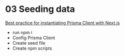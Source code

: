# 03 Seeding data

[Best practice for instantiating Prisma Client with Next.js](https://www.prisma.io/docs/orm/more/help-and-troubleshooting/help-articles/nextjs-prisma-client-dev-practices)

- run npm i
- Config Prisma Client
- Create seed file
- Create npm scripts
